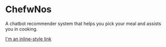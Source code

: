 # ChefwNos

A chatbot recommender system that helps you pick your meal and assists you in cooking.

[I'm an inline-style link]([https://docs.google.com/document/d/19kF5XflO1KaR9Sw7JYWVzkVGKbplKEzdo-mbKsPWdIQ/edit?usp=sharing])

